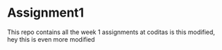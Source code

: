 # Assignment1
This repo contains all the week 1 assignments at coditas
is this modified, hey this is even more modified